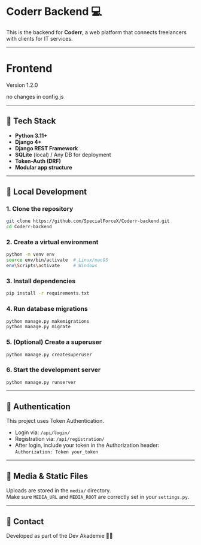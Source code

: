 # Coderr Backend 💻

This is the backend for **Coderr**, a web platform that connects freelancers with clients for IT services.

---

# Frontend
Version 1.2.0

no changes in config.js

---

## 🔧 Tech Stack

- **Python 3.11+**
- **Django 4+**
- **Django REST Framework**
- **SQLite** (local) / Any DB for deployment
- **Token-Auth (DRF)**
- **Modular app structure**

---

## 🚀 Local Development  

### 1. Clone the repository  

```bash
git clone https://github.com/SpecialForceX/Coderr-backend.git
cd Coderr-backend
```

### 2. Create a virtual environment

```bash
python -m venv env
source env/bin/activate  # Linux/macOS
env\Scripts\activate     # Windows
```

### 3. Install dependencies

```bash
pip install -r requirements.txt
```

### 4. Run database migrations

```bash
python manage.py makemigrations
python manage.py migrate
```

### 5. (Optional) Create a superuser

```bash
python manage.py createsuperuser
```

### 6. Start the development server

```bash
python manage.py runserver
```

---

## 🔐 Authentication

This project uses Token Authentication.

- Login via: `/api/login/`  
- Registration via: `/api/registration/`  
- After login, include your token in the Authorization header:  
  `Authorization: Token your_token`

---

## 📂 Media & Static Files

Uploads are stored in the `media/` directory.  
Make sure `MEDIA_URL` and `MEDIA_ROOT` are correctly set in your `settings.py`.

---

## 💬 Contact  
Developed as part of the Dev Akademie 👩‍💻
